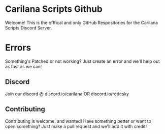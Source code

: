 # Carilana Scripts Github 

Welcome! 
This is the offfical and only GitHub Respositories for the Carilana Scripts Discord Server.

# Errors

Something's Patched or not working? Just create an error and we'll help out as fast as we can!

## Discord

Join our discord @ discord.io/carilana OR discord.io/redesky
## Contributing

Contributing is welcome, and wanted! Have something better or want to open something? Just make a pull request and we'll add it with credit!
